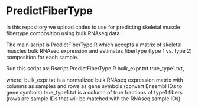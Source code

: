 # PredictFiberType
In this repository we upload codes to use for predicting skeletal muscle fibertype composition using bulk RNAseq data

The main script is PredictFiberType.R which accepts a matrix of skeletal muscles bulk RNAseq expression and estimates fibertype (type 1 vs. type 2) composition for each sample.

Run this script as: Rscript PredictFiberType.R bulk_expr.txt true_type1.txt,

where:
bulk_expr.txt is a normalized bulk RNAseq expression matrix with columns as samples and rows as gene symbols (convert Ensembl IDs to gene symbols)
true_type1.txt is a column of true fractions of type1 fibers (rows are sample IDs that will be matched with the RNAseq sample IDs)
